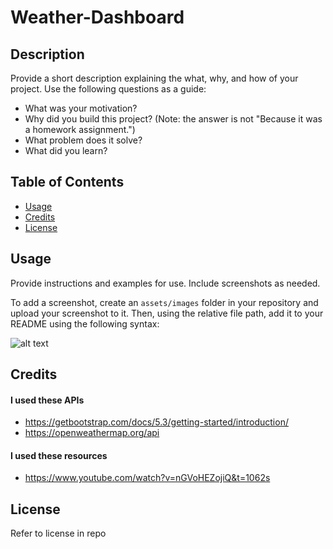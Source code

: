 # Weather-Dashboard

## Description

Provide a short description explaining the what, why, and how of your project. Use the following questions as a guide:

- What was your motivation?
- Why did you build this project? (Note: the answer is not "Because it was a homework assignment.")
- What problem does it solve?
- What did you learn?

## Table of Contents 

- [Usage](#usage)
- [Credits](#credits)
- [License](#license)


## Usage

Provide instructions and examples for use. Include screenshots as needed.

To add a screenshot, create an `assets/images` folder in your repository and upload your screenshot to it. Then, using the relative file path, add it to your README using the following syntax:

![alt text](assets/images/screenshot.png)

## Credits

#### I used these APIs
* https://getbootstrap.com/docs/5.3/getting-started/introduction/
* https://openweathermap.org/api

#### I used these resources
* https://www.youtube.com/watch?v=nGVoHEZojiQ&t=1062s 

## License
Refer to license in repo